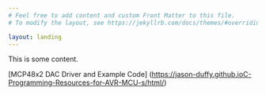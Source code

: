 ```yaml
---
# Feel free to add content and custom Front Matter to this file.
# To modify the layout, see https://jekyllrb.com/docs/themes/#overriding-theme-defaults

layout: landing
---
```


This is some content.

[MCP48x2 DAC Driver and Example Code] (https://jason-duffy.github.ioC-Programming-Resources-for-AVR-MCU-s/html/)